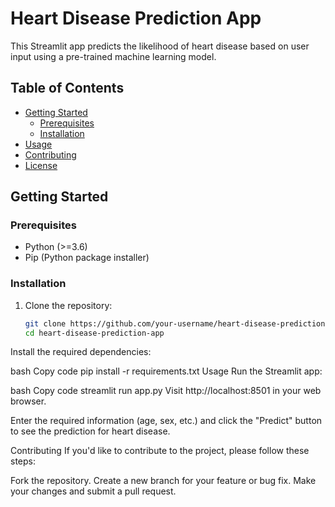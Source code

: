 # Heart Disease Prediction App

This Streamlit app predicts the likelihood of heart disease based on user input using a pre-trained machine learning model.

## Table of Contents

- [Getting Started](#getting-started)
  - [Prerequisites](#prerequisites)
  - [Installation](#installation)
- [Usage](#usage)
- [Contributing](#contributing)
- [License](#license)

## Getting Started

### Prerequisites

- Python (>=3.6)
- Pip (Python package installer)

### Installation

1. Clone the repository:

   ```bash
   git clone https://github.com/your-username/heart-disease-prediction-app.git
   cd heart-disease-prediction-app
Install the required dependencies:

bash
Copy code
pip install -r requirements.txt
Usage
Run the Streamlit app:

bash
Copy code
streamlit run app.py
Visit http://localhost:8501 in your web browser.

Enter the required information (age, sex, etc.) and click the "Predict" button to see the prediction for heart disease.

Contributing
If you'd like to contribute to the project, please follow these steps:

Fork the repository.
Create a new branch for your feature or bug fix.
Make your changes and submit a pull request.

